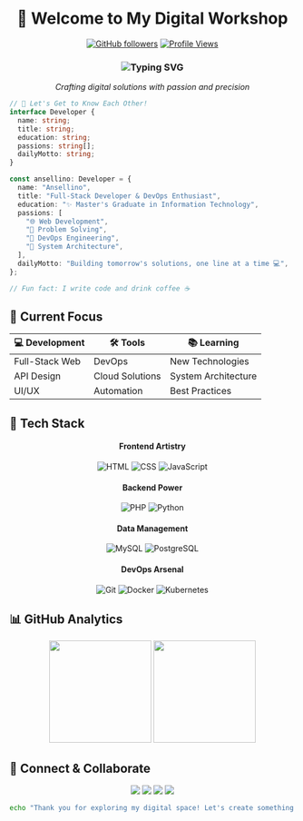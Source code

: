 <div align="center">

# 🌟 Welcome to My Digital Workshop

[![GitHub followers](https://img.shields.io/github/followers/Ansellino?style=social)](https://github.com/Ansellino)
[![Profile Views](https://komarev.com/ghpvc/?username=Ansellino&color=blueviolet&style=flat-square)](https://github.com/Ansellino)

</div>

<div align="center">
  
### <img src="https://readme-typing-svg.herokuapp.com?font=Fira+Code&pause=1000&color=7957D5&center=true&vCenter=true&width=435&lines=Hello+World!+I'm+Ansellino+👋;Welcome+to+my+Digital+Space!" alt="Typing SVG"/>

_Crafting digital solutions with passion and precision_

</div>

<div align="left">

```typescript
// 🎯 Let's Get to Know Each Other!
interface Developer {
  name: string;
  title: string;
  education: string;
  passions: string[];
  dailyMotto: string;
}

const ansellino: Developer = {
  name: "Ansellino",
  title: "Full-Stack Developer & DevOps Enthusiast",
  education: "✨ Master's Graduate in Information Technology",
  passions: [
    "🌐 Web Development",
    "🧩 Problem Solving",
    "🚀 DevOps Engineering",
    "🔧 System Architecture",
  ],
  dailyMotto: "Building tomorrow's solutions, one line at a time 💻",
};

// Fun fact: I write code and drink coffee ☕
```

</div>

## 🎯 Current Focus

<div align="center">
  
| 💻 Development | 🛠 Tools | 📚 Learning |
|---------------|----------|-------------|
| Full-Stack Web | DevOps | New Technologies |
| API Design | Cloud Solutions | System Architecture |
| UI/UX | Automation | Best Practices |

</div>

## 🚀 Tech Stack

<div align="center">

#### Frontend Artistry

![HTML](https://img.shields.io/badge/HTML5-%23E34F26.svg?style=for-the-badge&logo=html5&logoColor=white)
![CSS](https://img.shields.io/badge/CSS3-%231572B6.svg?style=for-the-badge&logo=css3&logoColor=white)
![JavaScript](https://img.shields.io/badge/JavaScript-%23F7DF1E.svg?style=for-the-badge&logo=javascript&logoColor=black)

#### Backend Power

![PHP](https://img.shields.io/badge/PHP-%23777BB4.svg?style=for-the-badge&logo=php&logoColor=white)
![Python](https://img.shields.io/badge/Python-%233776AB.svg?style=for-the-badge&logo=python&logoColor=white)

#### Data Management

![MySQL](https://img.shields.io/badge/MySQL-%234479A1.svg?style=for-the-badge&logo=mysql&logoColor=white)
![PostgreSQL](https://img.shields.io/badge/PostgreSQL-%234169E1.svg?style=for-the-badge&logo=postgresql&logoColor=white)

#### DevOps Arsenal

![Git](https://img.shields.io/badge/Git-%23F05032.svg?style=for-the-badge&logo=git&logoColor=white)
![Docker](https://img.shields.io/badge/Docker-%232496ED.svg?style=for-the-badge&logo=docker&logoColor=white)
![Kubernetes](https://img.shields.io/badge/Kubernetes-%23326CE5.svg?style=for-the-badge&logo=kubernetes&logoColor=white)

</div>

## 📊 GitHub Analytics

<div align="center">
  <img src="https://github-readme-stats.vercel.app/api?username=ansellino&show_icons=true&theme=tokyonight" height="180"/>
  <img src="https://github-readme-streak-stats.herokuapp.com/?user=ansellino&theme=tokyonight" height="180"/>
</div>

## 🤝 Connect & Collaborate

<div align="center">
  <a href="https://www.linkedin.com/in/jeremy-ansellino-gunawan/"><img src="https://img.shields.io/badge/LinkedIn-%230077B5.svg?style=for-the-badge&logo=linkedin&logoColor=white"/></a>
  <a href="https://www.youtube.com/@ANSELZORRO"><img src="https://img.shields.io/badge/YouTube-%23FF0000.svg?style=for-the-badge&logo=youtube&logoColor=white"/></a>
  <a href="https://www.instagram.com/jeansellino/"><img src="https://img.shields.io/badge/Instagram-%23E4405F.svg?style=for-the-badge&logo=instagram&logoColor=white"/></a>
  <a href="mailto:ansellino@gmail.com"><img src="https://img.shields.io/badge/Email-%23EA4335.svg?style=for-the-badge&logo=gmail&logoColor=white"/></a>
</div>

<div align="center">

```bash
echo "Thank you for exploring my digital space! Let's create something extraordinary together. 🚀"
```

</div>
